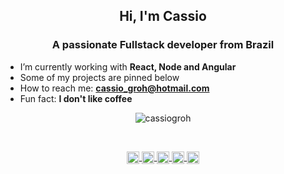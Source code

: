 <h2 align="center">Hi, I'm Cassio</h2>
<h3 align="center">A passionate Fullstack developer from Brazil</h3>

- I’m currently working with **React, Node and Angular**
- Some of my projects are pinned below
- How to reach me: **cassio_groh@hotmail.com**
- Fun fact: **I don't like coffee**

<!-- Most used languages -->
<p align="center"><img align="center" src="https://github-readme-stats.vercel.app/api/top-langs/?username=cassiogroh&layout=compact&hide=html&theme=vue" alt="cassiogroh" /></p>

<br/>

<!-- Github stats -->
<!-- <p align="center">&nbsp;<img align="center" src="https://github-readme-stats.vercel.app/api?username=cassiogroh&show_icons=true&theme=vue" alt="cassiogroh" /></p> -->

<!-- Social media icons -->
<p align="center">
  <a href="https://fb.com/cassiogroh" target="blank">
    <img
      align="center"
      src="https://cdn.jsdelivr.net/npm/simple-icons@3.0.1/icons/facebook.svg"
      alt="cassiogroh"
      height="20"
      width="20"
    />
  </a>

  <a href="https://github.com/https://github.com/cassiogroh" target="blank">
    <img
      align="center"
      src="https://cdn.jsdelivr.net/npm/simple-icons@3.0.1/icons/github.svg"
      alt="cassiogroh"
      height="20"
      width="20"
    />
  </a>

  <a href="https://www.linkedin.com/in/https://www.linkedin.com/in/cassiogroh//" target="blank">
    <img
      align="center"
      src="https://cdn.jsdelivr.net/npm/simple-icons@3.0.1/icons/linkedin.svg"
      alt="cassiogroh"
      height="20"
      width="20"
    />
  </a>

  <a href="https://www.instagram.com/https://instagram.com/cassiogroh/" target="blank">
    <img
      align="center"
      src="https://cdn.jsdelivr.net/npm/simple-icons@3.0.1/icons/instagram.svg"
      alt="cassiogroh"
      height="20"
      width="20"
    />
  </a>

  <a href="https://weatherhub.app/" target="blank">
    <img
      align="center"
      src="https://cdn.jsdelivr.net/npm/simple-icons@3.0.1/icons/icloud.svg"
      alt="cassiogroh"
      height="20"
      width="20"
    />
  </a>
</p>
